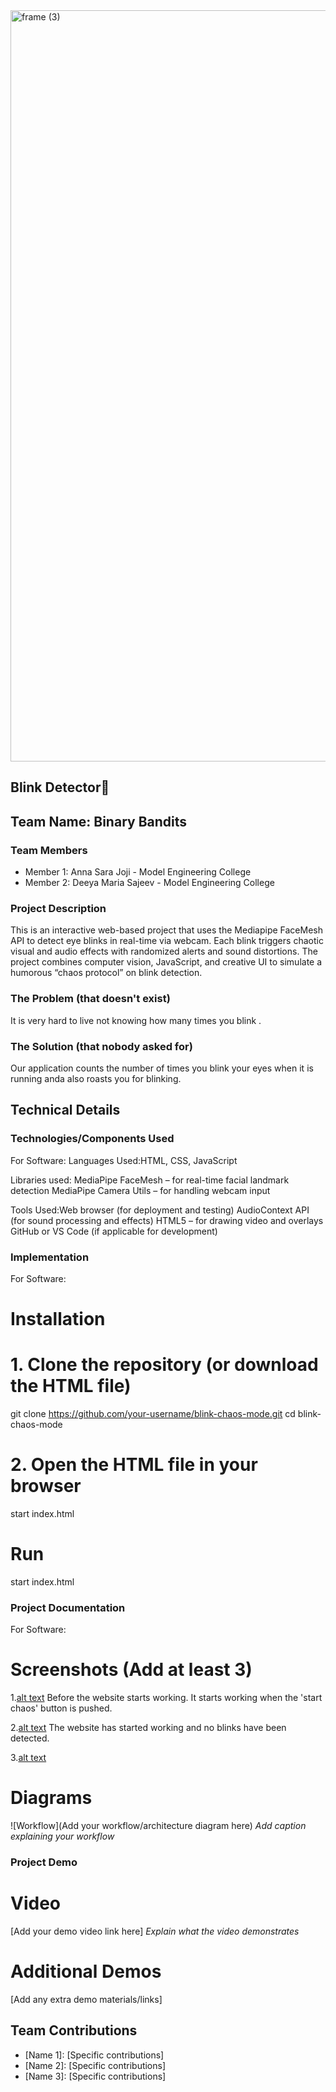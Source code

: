  <img width="3188" height="1202" alt="frame (3)" src="https://github.com/user-attachments/assets/517ad8e9-ad22-457d-9538-a9e62d137cd7" />


## Blink Detector🎯

## Team Name: Binary Bandits


### Team Members
- Member 1:  Anna Sara Joji - Model Engineering College
- Member 2: Deeya Maria Sajeev - Model Engineering College

### Project Description
This is an interactive web-based project that uses the Mediapipe FaceMesh API to detect eye blinks in real-time via webcam. Each blink triggers chaotic visual and audio effects with randomized alerts and sound distortions. The project combines computer vision, JavaScript, and creative UI to simulate a humorous “chaos protocol” on blink detection.

### The Problem (that doesn't exist)
It is very hard to live not knowing how many times you blink . 

### The Solution (that nobody asked for)
 Our application counts the number of times you blink your eyes when it is running anda also roasts you for blinking.

## Technical Details
### Technologies/Components Used
For Software:
 Languages Used:HTML, CSS, JavaScript

 Libraries used: MediaPipe FaceMesh – for real-time facial landmark detection
                 MediaPipe Camera Utils – for handling webcam input

 Tools Used:Web browser (for deployment and testing)
           AudioContext API (for sound processing and effects)
           HTML5  – for drawing video and overlays
           GitHub or VS Code (if applicable for development)


### Implementation
For Software:
# Installation
#  1. Clone the repository (or download the HTML file)
git clone https://github.com/your-username/blink-chaos-mode.git
cd blink-chaos-mode
# 2. Open the HTML file in your browser
start index.html        
# Run
start index.html

### Project Documentation
For Software:

# Screenshots (Add at least 3)
1.[alt text](image.png)
  Before the website starts working. It starts working when the 'start chaos' button is pushed.

2.[alt text](image-1.png)
  The website has started working and no blinks have been detected.

3.[alt text](image-2.png)
  
 

# Diagrams
![Workflow](Add your workflow/architecture diagram here)
*Add caption explaining your workflow*


### Project Demo
# Video
[Add your demo video link here]
*Explain what the video demonstrates*

# Additional Demos
[Add any extra demo materials/links]

## Team Contributions
- [Name 1]: [Specific contributions]
- [Name 2]: [Specific contributions]
- [Name 3]: [Specific contributions]

 
